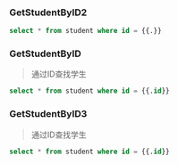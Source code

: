 ### GetStudentByID2

```sql
select * from student where id = {{.}}
```

### GetStudentByID

>通过ID查找学生

```sql
select * from student where id = {{.id}}
```

### GetStudentByID3

>通过ID查找学生

```sql
select * from student where id = {{.id}}
```
